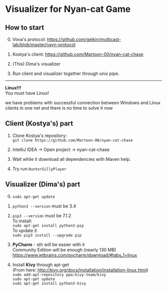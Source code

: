 Visualizer for Nyan-cat Game
============================

How to start
------------

0. Vova's protocol: https://github.com/gelkin/multicast-lab/blob/master/nayn-protocol

1. Kostya's client: https://github.com/Martoon-00/nyan-cat-chase

2. (This) Dima's visualizer

3. Run client and visualizer together through unix pipe.

------------------------

**Linux!!!**  
You must have Linux!  

we have problems with successful connection between Windows and Linux clients in one net
and there is no time to solve it now


Client (Kostya's) part
----------------------

1. Clone Kostya's repository:  
```git clone https://github.com/Martoon-00/nyan-cat-chase```  

2. IntelliJ IDEA -> Open project -> nyan-cat-chase  

3. Wait while it download all dependencies with Maven help.

4. Try run `HunterSillyPlayer`


Visualizer (Dima's) part
------------------------

0. ```sudo apt-get update```

1. ```python3 --version``` must be 3.4

2. ```pip3 --version```  must be 7.1.2  
  To install:  
  ```sudo apt-get install python3-pip```    
  To update it  
  ```sudo pip3 install --upgrade pip```  

3. **PyCharm** - sth will be easier with it  
  Community Edition will be enough (nearly 130 MB)  
  https://www.jetbrains.com/pycharm/download/#tabs_1=linux  

3. Install **Kivy** through apt-get  
  (From here: http://kivy.org/docs/installation/installation-linux.html)  
  ```sudo add-apt-repository ppa:kivy-team/kivy```  
  ```sudo apt-get update```  
  ```sudo apt-get install python3-kivy```  
